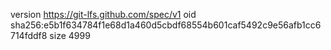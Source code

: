 version https://git-lfs.github.com/spec/v1
oid sha256:e5b1f634784f1e68d1a460d5cbdf68554b601caf5492c9e56afb1cc6714fddf8
size 4999

